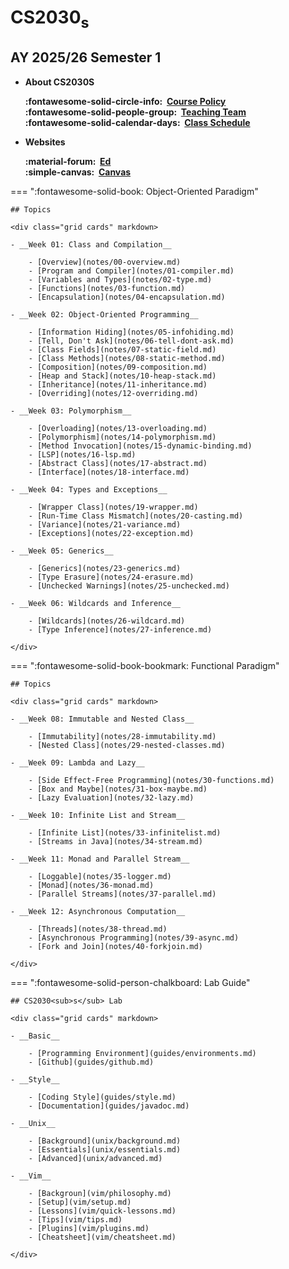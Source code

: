 # CS2030<sub>s</sub>
## AY 2025/26 Semester 1

<div class="grid cards" markdown>

- __About CS2030S__

    __:fontawesome-solid-circle-info: &nbsp;[Course Policy](about/info.md)__<br>
    __:fontawesome-solid-people-group: &nbsp;[Teaching Team](about/team.md)__<br>
    __:fontawesome-solid-calendar-days: &nbsp;[Class Schedule](about/schedule.md)__<br>

- __Websites__

    __:material-forum: &nbsp;[Ed](https://edstem.org/us/courses/79067/discussion)__<br>
    __:simple-canvas: &nbsp;[Canvas](https://canvas.nus.edu.sg/courses/77787)__<br>
    <!-- __:fontawesome-solid-ticket: &nbsp;[Request Ticket](https://mysoc.nus.edu.sg/app/cs1010/)__<br> -->

</div>


=== ":fontawesome-solid-book: Object-Oriented Paradigm"

    ## Topics

    <div class="grid cards" markdown>

    - __Week 01: Class and Compilation__

        - [Overview](notes/00-overview.md)
        - [Program and Compiler](notes/01-compiler.md)
        - [Variables and Types](notes/02-type.md)
        - [Functions](notes/03-function.md)
        - [Encapsulation](notes/04-encapsulation.md)

    - __Week 02: Object-Oriented Programming__

        - [Information Hiding](notes/05-infohiding.md)
        - [Tell, Don't Ask](notes/06-tell-dont-ask.md)
        - [Class Fields](notes/07-static-field.md)
        - [Class Methods](notes/08-static-method.md)
        - [Composition](notes/09-composition.md)
        - [Heap and Stack](notes/10-heap-stack.md)
        - [Inheritance](notes/11-inheritance.md)
        - [Overriding](notes/12-overriding.md)
    
    - __Week 03: Polymorphism__

        - [Overloading](notes/13-overloading.md)
        - [Polymorphism](notes/14-polymorphism.md)
        - [Method Invocation](notes/15-dynamic-binding.md)
        - [LSP](notes/16-lsp.md)
        - [Abstract Class](notes/17-abstract.md)
        - [Interface](notes/18-interface.md)
    
    - __Week 04: Types and Exceptions__
    
        - [Wrapper Class](notes/19-wrapper.md)
        - [Run-Time Class Mismatch](notes/20-casting.md)
        - [Variance](notes/21-variance.md)
        - [Exceptions](notes/22-exception.md)
    
    - __Week 05: Generics__
    
        - [Generics](notes/23-generics.md)
        - [Type Erasure](notes/24-erasure.md)
        - [Unchecked Warnings](notes/25-unchecked.md)
    
    - __Week 06: Wildcards and Inference__

        - [Wildcards](notes/26-wildcard.md)
        - [Type Inference](notes/27-inference.md)

    </div>


=== ":fontawesome-solid-book-bookmark: Functional Paradigm"

    ## Topics

    <div class="grid cards" markdown>

    - __Week 08: Immutable and Nested Class__

        - [Immutability](notes/28-immutability.md)
        - [Nested Class](notes/29-nested-classes.md)

    - __Week 09: Lambda and Lazy__

        - [Side Effect-Free Programming](notes/30-functions.md)
        - [Box and Maybe](notes/31-box-maybe.md)
        - [Lazy Evaluation](notes/32-lazy.md)
    
    - __Week 10: Infinite List and Stream__

        - [Infinite List](notes/33-infinitelist.md)
        - [Streams in Java](notes/34-stream.md)
    
    - __Week 11: Monad and Parallel Stream__
    
        - [Loggable](notes/35-logger.md)
        - [Monad](notes/36-monad.md)
        - [Parallel Streams](notes/37-parallel.md)
    
    - __Week 12: Asynchronous Computation__
    
        - [Threads](notes/38-thread.md)
        - [Asynchronous Programming](notes/39-async.md)
        - [Fork and Join](notes/40-forkjoin.md)
    
    </div>



=== ":fontawesome-solid-person-chalkboard: Lab Guide"

    ## CS2030<sub>s</sub> Lab

    <div class="grid cards" markdown>

    - __Basic__

        - [Programming Environment](guides/environments.md)
        - [Github](guides/github.md)

    - __Style__

        - [Coding Style](guides/style.md)
        - [Documentation](guides/javadoc.md)
    
    - __Unix__

        - [Background](unix/background.md)
        - [Essentials](unix/essentials.md)
        - [Advanced](unix/advanced.md)
    
    - __Vim__
    
        - [Backgroun](vim/philosophy.md)
        - [Setup](vim/setup.md)
        - [Lessons](vim/quick-lessons.md)
        - [Tips](vim/tips.md)
        - [Plugins](vim/plugins.md)
        - [Cheatsheet](vim/cheatsheet.md)
    
    </div>